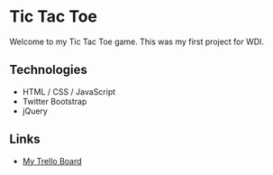# Tic Tac Toe

Welcome to my Tic Tac Toe game.  This was my first project for WDI.

## Technologies

* HTML / CSS / JavaScript
* Twitter Bootstrap
* jQuery

## Links

* [My Trello Board](https://trello.com/b/WV7RSlTI/sample-project-1-tic-tac-toe)
